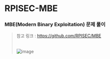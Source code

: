 # RPISEC-MBE

### MBE(Modern Binary Exploitation) 문제 풀이<br/>
> 참고 링크 : https://github.com/RPISEC/MBE<br/>
<br/><br/>
![image](https://github.com/user-attachments/assets/47793740-4768-4dd5-befb-a3d4a5789d3c)
 
